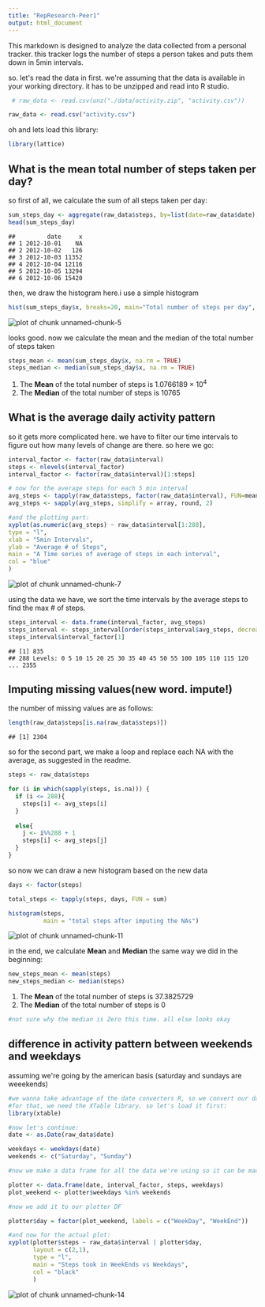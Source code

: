 ```yaml
---
title: "RepResearch-Peer1"
output: html_document
---
```


This markdown is designed to analyze the data collected from a personal tracker.
 this tracker logs the number of steps a person takes and puts them down in 5min intervals.

so. let's read the data in first. 
we're assuming that the data is available in your working directory.
it has to be unzipped and read into R studio.


```r
 # raw_data <- read.csv(unz("./data/activity.zip", "activity.csv"))
```


```r
raw_data <- read.csv("activity.csv")
```

oh and lets load this library:

```r
library(lattice)
```

## What is the mean total number of steps taken per day?
so first of all, we calculate the sum of all steps taken per day:

```r
sum_steps_day <- aggregate(raw_data$steps, by=list(date=raw_data$date), FUN=sum)
head(sum_steps_day)
```

```
##         date     x
## 1 2012-10-01    NA
## 2 2012-10-02   126
## 3 2012-10-03 11352
## 4 2012-10-04 12116
## 5 2012-10-05 13294
## 6 2012-10-06 15420
```

then, we draw the histogram here.i use a simple histogram

```r
hist(sum_steps_day$x, breaks=20, main="Total number of steps per day", xlab="total daily steps")
```

![plot of chunk unnamed-chunk-5](figure/unnamed-chunk-5-1.png) 

looks good. now we calculate the mean and the median of the total number of steps taken

```r
steps_mean <- mean(sum_steps_day$x, na.rm = TRUE)
steps_median <- median(sum_steps_day$x, na.rm = TRUE)
```
1. The **Mean** of the total number of steps is 1.0766189 &times; 10<sup>4</sup>
2. The **Median** of the total number of steps is 10765

## What is the average daily activity pattern
so it gets more complicated here. we have to filter our time intervals to figure out how many levels 
of change are there. so here we go:

```r
interval_factor <- factor(raw_data$interval)
steps <- nlevels(interval_factor)
interval_factor <- factor(raw_data$interval)[1:steps]

# now for the average steps for each 5 min interval
avg_steps <- tapply(raw_data$steps, factor(raw_data$interval), FUN=mean, na.rm = TRUE)
avg_steps <- sapply(avg_steps, simplify = array, round, 2)

#and the plotting part:
xyplot(as.numeric(avg_steps) ~ raw_data$interval[1:288],
type = "l",
xlab = "5min Intervals",
ylab = "Average # of Steps",
main = "A Time series of average of steps in each interval",
col = "blue"
)
```

![plot of chunk unnamed-chunk-7](figure/unnamed-chunk-7-1.png) 

using the data we have, we sort the time intervals by the average steps to find the max # of steps.

```r
steps_interval <- data.frame(interval_factor, avg_steps)
steps_interval <- steps_interval[order(steps_interval$avg_steps, decreasing = TRUE),]
steps_interval$interval_factor[1]
```

```
## [1] 835
## 288 Levels: 0 5 10 15 20 25 30 35 40 45 50 55 100 105 110 115 120 ... 2355
```

## Imputing missing values(new word. impute!)
the number of missing values are as follows:

```r
length(raw_data$steps[is.na(raw_data$steps)])
```

```
## [1] 2304
```
so for the second part, we make a loop and replace each NA with the average, as suggested in the readme.

```r
steps <- raw_data$steps

for (i in which(sapply(steps, is.na))) {
  if (i <= 288){
    steps[i] <- avg_steps[i]
  }
  
  else{
    j <- i%%288 + 1
    steps[i] <- avg_steps[j]
  }
}
```

so now we can draw a new histogram based on the new data


```r
days <- factor(steps)

total_steps <- tapply(steps, days, FUN = sum)

histogram(steps,
          main = "total steps after imputing the NAs")
```

![plot of chunk unnamed-chunk-11](figure/unnamed-chunk-11-1.png) 

in the end, we calculate **Mean** and **Median** the same way we did in the beginning:

```r
new_steps_mean <- mean(steps)
new_steps_median <- median(steps)
```
1. The **Mean** of the total number of steps is 37.3825729
2. The **Median** of the total number of steps is 0

```r
#not sure why the median is Zero this time. all else looks okay
```


## difference in activity pattern between weekends and weekdays
assuming we're going by the american basis (saturday and sundays are weeekends)


```r
#we wanna take advantage of the date converters R, so we convert our date section to R's DATE
#for that, we need the XTable library. so let's load it first:
library(xtable)

#now let's continue:
date <- as.Date(raw_data$date)

weekdays <- weekdays(date)
weekends <- c("Saturday", "Sunday")

#now we make a data frame for all the data we're using so it can be made into a plot

plotter <- data.frame(date, interval_factor, steps, weekdays)
plot_weekend <- plotter$weekdays %in% weekends

#now we add it to our plotter DF

plotter$day = factor(plot_weekend, labels = c("WeekDay", "WeekEnd"))

#and now for the actual plot:
xyplot(plotter$steps ~ raw_data$interval | plotter$day,
       layout = c(2,1), 
       type = "l",
       main = "Steps took in WeekEnds vs Weekdays",
       col = "black"
       )
```

![plot of chunk unnamed-chunk-14](figure/unnamed-chunk-14-1.png) 
